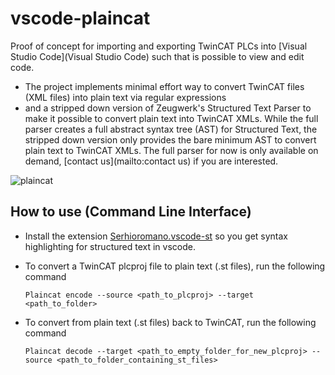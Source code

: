 # vscode-plaincat

Proof of concept for importing and exporting TwinCAT PLCs into [Visual Studio Code](Visual Studio Code)
such that is possible to view and edit code.

- The project implements minimal effort way to convert TwinCAT files (XML files) into plain text via regular expressions
- and a stripped down version of Zeugwerk's Structured Text Parser to make it possible to convert plain text into TwinCAT XMLs.
  While the full parser creates a full abstract syntax tree (AST) for Structured Text, the stripped down version
  only provides the bare minimum AST to convert plain text to TwinCAT XMLs.
  The full parser for now is only available on demand, [contact us](mailto:contact us) if you are interested.

![plaincat](https://github.com/Zeugwerk/vscode-plaincat/assets/84121166/279447f6-6c67-4615-8502-dd9f9b7f6e04)


## How to use (Command Line Interface)

- Install the extension [Serhioromano.vscode-st](https://marketplace.visualstudio.com/items?itemName=Serhioromano.vscode-st) 
  so you get syntax highlighting for structured text in vscode.
- To convert a TwinCAT plcproj file to plain text (.st files), run the following command
	```
	Plaincat encode --source <path_to_plcproj> --target <path_to_folder>
	```
	
- To convert from plain text (.st files) back to TwinCAT, run the following command
	```
	Plaincat decode --target <path_to_empty_folder_for_new_plcproj> --source <path_to_folder_containing_st_files>
	```
